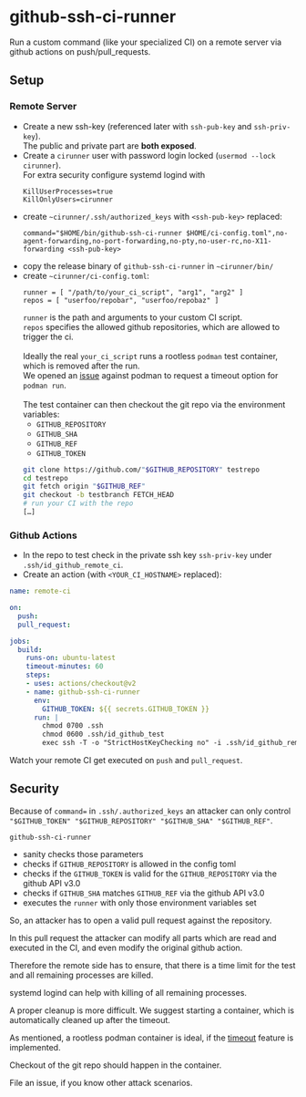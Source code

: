 # github-ssh-ci-runner

Run a custom command (like your specialized CI) on a remote server via github actions on push/pull_requests.

## Setup

### Remote Server

- Create a new ssh-key (referenced later with `ssh-pub-key` and `ssh-priv-key`). \
  The public and private part are **both exposed**.
- Create a `cirunner` user with password login locked (`usermod --lock cirunner`). \
  For extra security configure systemd logind with 
  ```properties
  KillUserProcesses=true
  KillOnlyUsers=cirunner
  ```
- create `~cirunner/.ssh/authorized_keys` with `<ssh-pub-key>` replaced:
  ```
  command="$HOME/bin/github-ssh-ci-runner $HOME/ci-config.toml",no-agent-forwarding,no-port-forwarding,no-pty,no-user-rc,no-X11-forwarding <ssh-pub-key>
  ```
- copy the release binary of `github-ssh-ci-runner` in `~cirunner/bin/`
- create `~cirunner/ci-config.toml`: 
  ```
  runner = [ "/path/to/your_ci_script", "arg1", "arg2" ]
  repos = [ "userfoo/repobar", "userfoo/repobaz" ]
  ```
  `runner` is the path and arguments to your custom CI script. \
  `repos` specifies the allowed github repositories, which are allowed to trigger the ci. \
  \
  Ideally the real `your_ci_script` runs a rootless `podman` test container, which is removed after the run. \
  We opened an [issue](https://github.com/containers/libpod/issues/6412) against podman to request a timeout option for `podman run`. \
  \
  The test container can then checkout the git repo via the environment variables:
  - `GITHUB_REPOSITORY`
  - `GITHUB_SHA`
  - `GITHUB_REF`
  - `GITHUB_TOKEN`
  ```bash
  git clone https://github.com/"$GITHUB_REPOSITORY" testrepo
  cd testrepo
  git fetch origin "$GITHUB_REF"
  git checkout -b testbranch FETCH_HEAD
  # run your CI with the repo
  […]
  ```
### Github Actions

- In the repo to test check in the private ssh key `ssh-priv-key` under `.ssh/id_github_remote_ci`.
- Create an action (with `<YOUR_CI_HOSTNAME>` replaced):

```yaml
name: remote-ci

on:
  push:
  pull_request:

jobs:
  build:
    runs-on: ubuntu-latest
    timeout-minutes: 60
    steps:
    - uses: actions/checkout@v2
    - name: github-ssh-ci-runner
      env:
        GITHUB_TOKEN: ${{ secrets.GITHUB_TOKEN }}
      run: |
        chmod 0700 .ssh
        chmod 0600 .ssh/id_github_test
        exec ssh -T -o "StrictHostKeyChecking no" -i .ssh/id_github_remote_ci <YOUR_CI_HOSTNAME> -- "$GITHUB_TOKEN" "$GITHUB_REPOSITORY" "$GITHUB_SHA" "$GITHUB_REF"
```

Watch your remote CI get executed on `push` and `pull_request`.

## Security

Because of `command=` in `.ssh/.authorized_keys` an attacker can only control `"$GITHUB_TOKEN" "$GITHUB_REPOSITORY" "$GITHUB_SHA" "$GITHUB_REF"`.

`github-ssh-ci-runner`
- sanity checks those parameters
- checks if `GITHUB_REPOSITORY` is allowed in the config toml
- checks if the `GITHUB_TOKEN` is valid for the `GITHUB_REPOSITORY` via the github API v3.0
- checks if `GITHUB_SHA` matches `GITHUB_REF` via the github API v3.0
- executes the `runner` with only those environment variables set

So, an attacker has to open a valid pull request against the repository.

In this pull request the attacker can modify all parts which are read and executed in the CI, and even modify the original github action.

Therefore the remote side has to ensure, that there is a time limit for the test and all remaining processes are killed.

systemd logind can help with killing of all remaining processes.

A proper cleanup is more difficult. We suggest starting a container, which is automatically cleaned up after the timeout.

As mentioned, a rootless podman container is ideal, if the [timeout](https://github.com/containers/libpod/issues/6412) feature is implemented.

Checkout of the git repo should happen in the container.

File an issue, if you know other attack scenarios.
